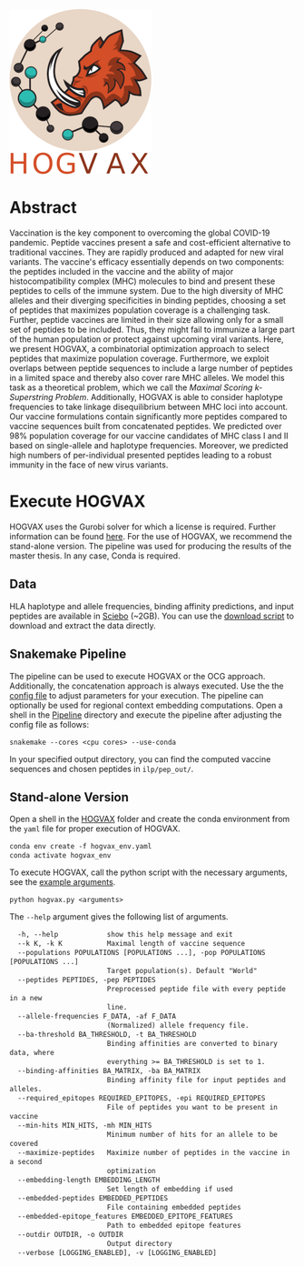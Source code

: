 ![HOGVAX Logo](HOGVAX_logo.png)

# Abstract
Vaccination is the key component to overcoming the global COVID-19 pandemic. Peptide vaccines present a safe and cost-efficient alternative to traditional vaccines. They are rapidly produced and adapted for new viral variants. The vaccine's efficacy essentially depends on two components: the peptides included in the vaccine and the ability of major histocompatibility complex (MHC) molecules to bind and present these peptides to cells of the immune system. Due to the high diversity of MHC alleles and their diverging specificities in binding peptides, choosing a set of peptides that maximizes population coverage is a challenging task. Further, peptide vaccines are limited in their size allowing only for a small set of peptides to be included. Thus, they might fail to immunize a large part of the human population or protect against upcoming viral variants. Here, we present HOGVAX, a combinatorial optimization approach to select peptides that maximize population coverage. Furthermore, we exploit overlaps between peptide sequences to include a large number of peptides in a limited space and thereby also cover rare MHC alleles. We model this task as a theoretical problem, which we call the *Maximal Scoring k-Superstring Problem*. Additionally, HOGVAX is able to consider haplotype frequencies to take linkage disequilibrium between MHC loci into account. Our vaccine formulations contain significantly more peptides compared to vaccine sequences built from concatenated peptides. We predicted over 98% population coverage for our vaccine candidates of MHC class I and II based on single-allele and haplotype frequencies. Moreover, we predicted high numbers of per-individual presented peptides leading to a robust immunity in the face of new virus variants.

# Execute HOGVAX
HOGVAX uses the Gurobi solver for which a license is required. Further information can be found [here](https://www.gurobi.com/academia/academic-program-and-licenses/). For the use of HOGVAX, we recommend the stand-alone version. The pipeline was used for producing the results of the master thesis. In any case, Conda is required.

## Data
HLA haplotype and allele frequencies, binding affinity predictions, and input peptides are available in [Sciebo](https://uni-duesseldorf.sciebo.de/s/jRTn9Vpff78kLqi) (~2GB). You can use the [download script](download_data.sh) to download and extract the data directly.

## Snakemake Pipeline
The pipeline can be used to execute HOGVAX or the OCG approach. Additionally, the concatenation approach is always executed. Use the the [config file](Pipeline/envs/config.yaml) to adjust parameters for your execution. The pipeline can optionally be used for regional context embedding computations. Open a shell in the [Pipeline](Pipeline/) directory and execute the pipeline after adjusting the config file as follows:

```shell
snakemake --cores <cpu cores> --use-conda
```

In your specified output directory, you can find the computed vaccine sequences and chosen peptides in `ilp/pep_out/`.

## Stand-alone Version
Open a shell in the [HOGVAX](HOGVAX/) folder and create the conda environment from the `yaml` file for proper execution of HOGVAX.

```shell
conda env create -f hogvax_env.yaml
conda activate hogvax_env
```

To execute HOGVAX, call the python script with the necessary arguments, see the [example arguments](HOGVAX/example_arguments.txt).

```shell
python hogvax.py <arguments>
```
The `--help` argument gives the following list of arguments.

```angular2html
  -h, --help            show this help message and exit
  --k K, -k K           Maximal length of vaccine sequence
  --populations POPULATIONS [POPULATIONS ...], -pop POPULATIONS [POPULATIONS ...]
                        Target population(s). Default "World"
  --peptides PEPTIDES, -pep PEPTIDES
                        Preprocessed peptide file with every peptide in a new
                        line.
  --allele-frequencies F_DATA, -af F_DATA
                        (Normalized) allele frequency file.
  --ba-threshold BA_THRESHOLD, -t BA_THRESHOLD
                        Binding affinities are converted to binary data, where 
                        everything >= BA_THRESHOLD is set to 1.
  --binding-affinities BA_MATRIX, -ba BA_MATRIX
                        Binding affinity file for input peptides and alleles.
  --required_epitopes REQUIRED_EPITOPES, -epi REQUIRED_EPITOPES
                        File of peptides you want to be present in vaccine
  --min-hits MIN_HITS, -mh MIN_HITS
                        Minimum number of hits for an allele to be covered
  --maximize-peptides   Maximize number of peptides in the vaccine in a second
                        optimization
  --embedding-length EMBEDDING_LENGTH
                        Set length of embedding if used
  --embedded-peptides EMBEDDED_PEPTIDES
                        File containing embedded peptides
  --embedded-epitope_features EMBEDDED_EPITOPE_FEATURES
                        Path to embedded epitope features
  --outdir OUTDIR, -o OUTDIR
                        Output directory
  --verbose [LOGGING_ENABLED], -v [LOGGING_ENABLED]
```